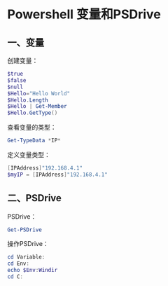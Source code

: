 # Powershell 变量和PSDrive

## 一、变量

创建变量：

```ps1
$true
$false
$null
$Hello="Hello World"
$Hello.Length
$Hello | Get-Member
$Hello.GetType()
```

查看变量的类型：

```ps1
Get-TypeData *IP*
```

定义变量类型：

```ps1
[IPAddress]"192.168.4.1"
$myIP = [IPAddress]"192.168.4.1"
```

## 二、PSDrive

PSDrive：

```ps1
Get-PSDrive
```

操作PSDrive：

```ps1
cd Variable:
cd Env:
echo $Env:Windir
cd C:
```
